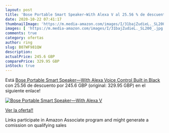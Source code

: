 ```yaml
---
layout: post
title: 'Bose Portable Smart Speaker—With Alexa V al 25.56 % de descuento'
date: 2020-10-22 07:41:17
thumbnailImage: 'https://m.media-amazon.com/images/I/31bajZudieL._SL200_.jpg'
images: [ 'https://m.media-amazon.com/images/I/31bajZudieL._SL200_.jpg' ]
comments: true
category: ofertas
author: ring
slug: B07WF981QW
description:
actualPrice: 245.6 GBP
comparePrice: 329.95 GBP
inStock: true
---
```


Está [Bose Portable Smart Speaker—With Alexa Voice Control Built in  Black](https://www.amazon.co.uk/dp/B07WF981QW/?tag=tolees0a-21) con 25.56 de descuento por 245.6 GBP (original: 329.95 GBP) en el siguiente enlace!

[![Bose Portable Smart Speaker—With Alexa V](https://m.media-amazon.com/images/I/31bajZudieL._SL200_.jpg)](https://www.amazon.co.uk/dp/B07WF981QW/?tag=tolees0a-21)

[Ver la oferta!!](https://www.amazon.co.uk/dp/B07WF981QW/?tag=tolees0a-21)

Links participate in Amazon Associate program and might generate a comission on qualifying sales


